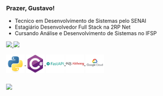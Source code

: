 ### Prazer, Gustavo!

- Tecnico em Desenvolvimento de Sistemas pelo SENAI
- Estagiário Desenvolvedor Full Stack na 2RP Net
- Cursando Análise e Desenvolvimento de Sistemas no IFSP

<div>
  <a href="https://github.com/Miguel-Gu">
  <img height="180em" src="https://github-readme-stats.vercel.app/api?username=Miguel-Gu&show_icons=true&theme=Dark&include_all_commits=true&count_private=true"/>
  <img height="180em" src="https://github-readme-stats.vercel.app/api/top-langs/?username=Miguel-Gu&layout=compact&langs_count=7&theme=Dark"/>
</div>

<div style="display: inline_block"><br>
  <img align="center" alt="Gustavo-Python" height="50" width="50" src="https://raw.githubusercontent.com/devicons/devicon/master/icons/python/python-original.svg">
  <img align="center" alt="Gustavo-Csharp" height="50" width="50" src="https://raw.githubusercontent.com/devicons/devicon/master/icons/csharp/csharp-original.svg">
  <img align="center" alt="Gustavo-FastAPI" height="50" width="50" src="https://raw.githubusercontent.com/devicons/devicon/master/icons/fastapi/fastapi-original-wordmark.svg">
  <img align="center" alt="Gustavo-SQLAlchemy" height="50" width="50" src="https://raw.githubusercontent.com/devicons/devicon/master/icons/sqlalchemy/sqlalchemy-original-wordmark.svg">
  <img align="center" alt="Gustavo-GoogleCloud" height="50" width="50" src="https://raw.githubusercontent.com/devicons/devicon/master/icons/googlecloud/googlecloud-original-wordmark.svg">
</div>
  
  ##
  
<div>  
  <a href="https://www.linkedin.com/in/gustavo-miguel-silva-677864207/" target="_blank">
    <img src="https://img.shields.io/badge/-LinkedIn-%230077B5?style=for-the-badge&logo=linkedin&logoColor=white" target="_blank">
  </a>
</div>
